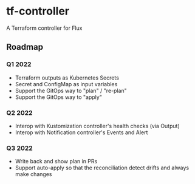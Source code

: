 # tf-controller

A Terraform controller for Flux

## Roadmap

### Q1 2022
  * Terraform outputs as Kubernetes Secrets
  * Secret and ConfigMap as input variables 
  * Support the GitOps way to "plan" / "re-plan" 
  * Support the GitOps way to "apply"
  
### Q2 2022  
   
  * Interop with Kustomization controller's health checks (via Output)
  * Interop with Notification controller's Events and Alert

### Q3 2022
  * Write back and show plan in PRs
  * Support auto-apply so that the reconciliation detect drifts and always make changes
